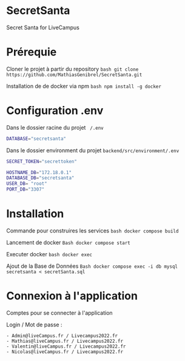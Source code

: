 # SecretSanta
Secret Santa for LiveCampus

# Prérequie
Cloner le projet à partir du repository 
`` bash
git clone https://github.com/MathiasGenibrel/SecretSanta.git
``

Installation de de docker via npm
`` bash
npm install -g docker
``

# Configuration .env

Dans le dossier racine du projet 
`` 
/.env 
``
``` bash
DATABASE="secretsanta"
```

Dans le dossier environment du projet 
``
backend/src/environment/.env
``
``` bash
SECRET_TOKEN="secrettoken"

HOSTNAME_DB="172.18.0.1"
DATABASE_DB="secretsanta"
USER_DB= "root"
PORT_DB="3307"
```

# Installation 

Commande pour construires les services
`` bash
docker compose build
``

Lancement de docker 
`` Bash
docker compose start
``

Executer docker
`` bash
docker exec
``

Ajout de la Base de Données
`` Bash
docker compose exec -i db mysql secretsanta < secretSanta.sql
``

# Connexion à l'application 

Comptes pour se connecter à l'application

Login / Mot de passe  :
```
- Admin@liveCampus.fr / Livecampus2022.fr                                 
- Mathias@liveCampus.fr / Livecampus2022.fr
- Valentin@liveCampus.fr / Livecampus2022.fr                    
- Nicolas@liveCampus.fr / Livecampus2022.fr   
```                 
                         